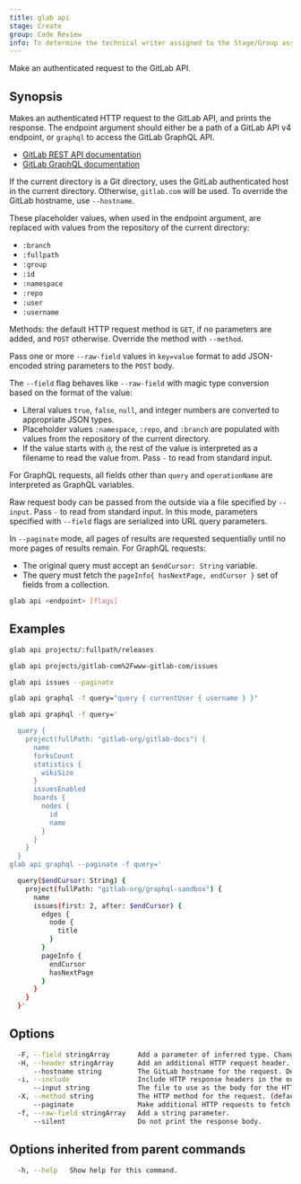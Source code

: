 ```yaml
---
title: glab api
stage: Create
group: Code Review
info: To determine the technical writer assigned to the Stage/Group associated with this page, see https://about.gitlab.com/handbook/product/ux/technical-writing/#assignments
---
```


<!--
This documentation is auto generated by a script.
Please do not edit this file directly. Run `make gen-docs` instead.
-->

Make an authenticated request to the GitLab API.

## Synopsis

Makes an authenticated HTTP request to the GitLab API, and prints the response.
The endpoint argument should either be a path of a GitLab API v4 endpoint, or
`graphql` to access the GitLab GraphQL API.

- [GitLab REST API documentation](https://docs.gitlab.com/api/)
- [GitLab GraphQL documentation](https://docs.gitlab.com/api/graphql/)

If the current directory is a Git directory, uses the GitLab authenticated host in the current
directory. Otherwise, `gitlab.com` will be used.
To override the GitLab hostname, use `--hostname`.

These placeholder values, when used in the endpoint argument, are
replaced with values from the repository of the current directory:

- `:branch`
- `:fullpath`
- `:group`
- `:id`
- `:namespace`
- `:repo`
- `:user`
- `:username`

Methods: the default HTTP request method is `GET`, if no parameters are added,
and `POST` otherwise. Override the method with `--method`.

Pass one or more `--raw-field` values in `key=value` format to add
JSON-encoded string parameters to the `POST` body.

The `--field` flag behaves like `--raw-field` with magic type conversion based
on the format of the value:

- Literal values `true`, `false`, `null`, and integer numbers are converted to
  appropriate JSON types.
- Placeholder values `:namespace`, `:repo`, and `:branch` are populated with values
  from the repository of the current directory.
- If the value starts with `@`, the rest of the value is interpreted as a
  filename to read the value from. Pass `-` to read from standard input.

For GraphQL requests, all fields other than `query` and `operationName` are
interpreted as GraphQL variables.

Raw request body can be passed from the outside via a file specified by `--input`.
Pass `-` to read from standard input. In this mode, parameters specified with
`--field` flags are serialized into URL query parameters.

In `--paginate` mode, all pages of results are requested sequentially until
no more pages of results remain. For GraphQL requests:

- The original query must accept an `$endCursor: String` variable.
- The query must fetch the `pageInfo{ hasNextPage, endCursor }` set of fields from a collection.

```bash twoslash title="Terminal"
glab api <endpoint> [flags]
```

## Examples

```bash twoslash title="Terminal"
glab api projects/:fullpath/releases

glab api projects/gitlab-com%2Fwww-gitlab-com/issues

glab api issues --paginate

glab api graphql -f query="query { currentUser { username } }"

glab api graphql -f query='

  query {
    project(fullPath: "gitlab-org/gitlab-docs") {
      name
      forksCount
      statistics {
        wikiSize
      }
      issuesEnabled
      boards {
        nodes {
          id
          name
        }
      }
    }
  }
glab api graphql --paginate -f query='

  query($endCursor: String) {
    project(fullPath: "gitlab-org/graphql-sandbox") {
      name
      issues(first: 2, after: $endCursor) {
        edges {
          node {
            title
          }
        }
        pageInfo {
          endCursor
          hasNextPage
        }
      }
    }
  }'
```

## Options

```bash twoslash title="Terminal"
  -F, --field stringArray       Add a parameter of inferred type. Changes the default HTTP method to "POST".
  -H, --header stringArray      Add an additional HTTP request header.
      --hostname string         The GitLab hostname for the request. Defaults to 'gitlab.com', or the authenticated host in the current Git directory.
  -i, --include                 Include HTTP response headers in the output.
      --input string            The file to use as the body for the HTTP request.
  -X, --method string           The HTTP method for the request. (default "GET")
      --paginate                Make additional HTTP requests to fetch all pages of results.
  -f, --raw-field stringArray   Add a string parameter.
      --silent                  Do not print the response body.
```

## Options inherited from parent commands

```bash twoslash title="Terminal"
  -h, --help   Show help for this command.
```
